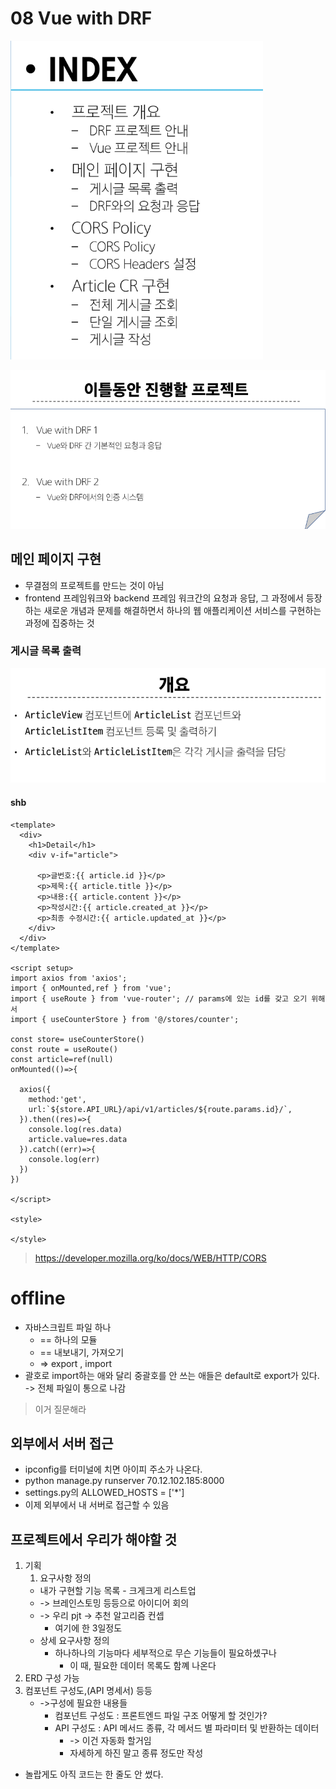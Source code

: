 # 08 Vue with DRF


![Alt text](image-275.png)

![Alt text](image-276.png)

## 메인 페이지 구현

- 무결점의 프로젝트를 만드는 것이 아님
- frontend 프레임워크와 backend 프레임 워크간의 요청과 응답, 그 과정에서 등장하는 새로운 개념과 문제를 해결하면서 하나의 웹 애플리케이션 서비스를 구현하는 과정에 집중하는 것

### 게시글 목록 출력

![Alt text](image-277.png)


#### shb


```vue
<template>
  <div>
    <h1>Detail</h1>
    <div v-if="article">

      <p>글번호:{{ article.id }}</p>
      <p>제목:{{ article.title }}</p>
      <p>내용:{{ article.content }}</p>
      <p>작성시간:{{ article.created_at }}</p>
      <p>최종 수정시간:{{ article.updated_at }}</p>
    </div>
  </div>
</template>

<script setup>
import axios from 'axios';
import { onMounted,ref } from 'vue';
import { useRoute } from 'vue-router'; // params에 있는 id를 갖고 오기 위해서 
import { useCounterStore } from '@/stores/counter';

const store= useCounterStore()
const route = useRoute()
const article=ref(null)
onMounted(()=>{
  
  axios({
    method:'get',
    url:`${store.API_URL}/api/v1/articles/${route.params.id}/`,
  }).then((res)=>{
    console.log(res.data)
    article.value=res.data
  }).catch((err)=>{
    console.log(err)
  })
})

</script>

<style>

</style>
```

> https://developer.mozilla.org/ko/docs/WEB/HTTP/CORS




# offline


- 자바스크립트 파일 하나
  - == 하나의 모듈
  - == 내보내기, 가져오기
  - => export , import
- 괄호로 import하는 애와 달리 중괄호를 안 쓰는 애들은 default로 export가 있다. -> 전체 파일이 통으로 나감
> 이거 질문해라

## 외부에서 서버 접근

- ipconfig를 터미널에 치면 아이피 주소가 나온다.
- python manage.py runserver 70.12.102.185:8000
- settings.py의 ALLOWED_HOSTS = ['*']
- 이제 외부에서 내 서버로 접근할 수 있음


## 프로젝트에서 우리가 해야할 것
1. 기획
   1. 요구사항 정의
    - 내가 구현할 기능 목록 - 크게크게 리스트업
    -  -> 브레인스토밍 등등으로 아이디어 회의 
    -  -> 우리 pjt -> 추천 알고리즘 컨셉
       -  여기에 한 3일정도
    - 상세 요구사항 정의
      - 하나하나의 기능마다 세부적으로 무슨 기능들이 필요하셌구나
        - 이 때, 필요한 데이터 목록도 함꼐 나온다
2. ERD 구성 가능
3. 컴포넌트 구성도,(API 명세서) 등등
   - ->구성에 필요한 내용들 
     - 컴포넌트 구성도 : 프론트엔드 파일 구조 어떻게 할 것인가?
     - API 구성도 : API 메서드 종류, 각 메서드 별 파라미터 및 반환하는 데이터
       - -> 이건 자동화 할거임
       - 자세하게 하진 말고 종류 정도만 작성
- 놀랍게도 아직 코드는 한 줄도 안 썼다.